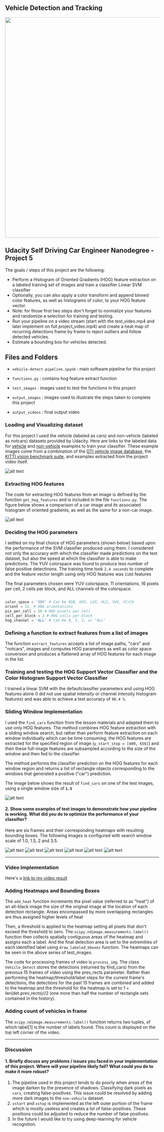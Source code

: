 [//]: # (Image References)
[image1]: ./output_images/data_visualization.png
[image2]: ./output_images/hog_visualization.png
[image3]: ./output_images/multiscale_detection_testimg1.jpg
[image4]: ./output_images/multiscale_detection_testimg2.jpg
[image5]: ./output_images/multiscale_detection_testimg3.jpg
[image6]: ./output_images/multiscale_detection_testimg4.jpg
[image7]: ./output_images/multiscale_detection_testimg5.jpg
[image8]: ./output_images/multiscale_detection_testimg6.jpg
[image9]: ./output_images/scale_1_5_detection.png


## Vehicle Detection and Tracking

<p align="center"> 
<img src="./misc/project_vid.gif" width = "720">
</p>

## Udacity Self Driving Car Engineer Nanodegree - Project 5

The goals / steps of this project are the following:

* Perform a Histogram of Oriented Gradients (HOG) feature extraction on a labeled training set of images and train a classifier Linear SVM classifier
* Optionally, you can also apply a color transform and append binned color features, as well as histograms of color, to your HOG feature vector. 
* Note: for those first two steps don't forget to normalize your features and randomize a selection for training and testing.
* Run your pipeline on a video stream (start with the test_video.mp4 and later implement on full project_video.mp4) and create a heat map of recurring detections frame by frame to reject outliers and follow detected vehicles.
* Estimate a bounding box for vehicles detected.


## Files and Folders

* `vehicle-detect-pipeline.ipynb` : main software pipeline for this project 

* `functions.py`  : contains hog feature extract function

* `test_images` : images used to test the functions in this project

* `output_images` : images used to illustrate the steps taken to complete this project

* `output_videos` : final output video 

### Loading and Visualizing dataset
For this project I used the vehicle (labeled as cars) and non-vehicle (labeled as notcars) datasets provided by Udacity. Here are links to the labeled data for [vehicle](https://s3.amazonaws.com/udacity-sdc/Vehicle_Tracking/vehicles.zip) and [non-vehicle](https://s3.amazonaws.com/udacity-sdc/Vehicle_Tracking/non-vehicles.zip) examples to train your classifier.  These example images come from a combination of the [GTI vehicle image database](http://www.gti.ssr.upm.es/data/Vehicle_database.html), the [KITTI vision benchmark suite](http://www.cvlibs.net/datasets/kitti/), and examples extracted from the project video itself.

![alt text][image1]

### Extracting HOG features
The code for extracting HOG features from an image is defined by the function `get_hog_features` and is included in the file `functions.py`. The figure below shows a comparison of a car image and its associated histogram of oriented gradients, as well as the same for a non-car image.

![alt text][image2]

### Deciding the HOG parameters

I settled on my final choice of HOG parameters (shown below) based upon the performance of the SVM classifier produced using them. I considered not only the accuracy with which the classifier made predictions on the test dataset, but also the speed at which the classifier is able to make predictions. The YUV colorspace was found to produce less number of false positive detectinons. The training time took `2.4 seconds` to complete and the feature vector length using only HOG features was `1188` features

The final parameters chosen were YUV colorspace, 11 orientations, 16 pixels per cell, 2 cells per block, and ALL channels of the colorspace.

```python

color_space = 'YUV' # Can be RGB, HSV, LUV, HLS, YUV, YCrCb
orient = 11  # HOG orientations
pix_per_cell = 16 # HOG pixels per cell
cell_per_block = 2 # HOG cells per block
hog_channel = 'ALL' # Can be 0, 1, 2, or "ALL"
```

### Defining a function to extract features from a list of images
The function `extract_features` accepts a list of image paths, "cars" and "notcars", images and computes HOG parameters as well as color space conversion and produces a flattened array of HOG features for each image in the list.

### Training and testing the HOG Support Vector Classifier and the Color Histogram Support Vector Classifier
I trained a linear SVM with the defaultclassifier parameters and using HOG features alone (I did not use spatial intensity or channel intensity histogram features) and was able to achieve a test accuracy of `98.4 %`.

### Sliding Window Implementation
I used the `find_cars` function from the lesson materials and adapted them to use only HOG features. The method combines HOG feature extraction with a sliding window search, but rather than perform feature extraction on each window individually which can be time consuming, the HOG features are extracted for the specified region of image (`y_start_stop = [400, 656]`) and then these full-image features are subsampled according to the size of the window and then fed to the classifier. 

The method performs the classifier prediction on the HOG features for each window region and returns a list of rectangle objects corresponding to the windows that generated a positive ("car") prediction.

The image below shows the result of `find_cars` on one of the test images, using a single window size of **`1.5`**

![alt text][image9]

#### 2. Show some examples of test images to demonstrate how your pipeline is working.  What did you do to optimize the performance of your classifier?

Here are six frames and their corresponding heatmaps with resulting bounding boxes. The following images is configured with search window scale of 1.0, 1.5, 2 and 3.5.

![alt text][image3]
![alt text][image4]
![alt text][image5]
![alt text][image6]
![alt text][image7]
![alt text][image8]

---
### Video Implementation

Here's a [link to my video result](./output_videos/project_output.mp4)

### Adding Heatmaps and Bounding Boxes
The `add_heat` function increments the pixel value (referred to as "heat") of an all-black image the size of the original image at the location of each detection rectangle. Areas encompassed by more overlapping rectangles are thus assigned higher levels of heat

Then, a threshold is applied to the heatmap setting all pixels that don't exceed the threshold to zero.
The `scipy.ndimage.measurements.label()` function then collects spatially contiguous areas of the heatmap and assigns each a label.
And the final detection area is set to the extremities of each identified label using `draw_labeled_bboxes` function. The heatmaps can be seen in the above series of test_images.

The code for processing frames of video is `process_img`. The class `Vehicle_Detect` stores the detections (returned by find_cars) from the previous 15 frames of video using the prev_rects parameter. Rather than performing the heatmap/threshold/label steps for the current frame's detections, the detections for the past 15 frames are combined and added to the heatmap and the threshold for the heatmap is set to 1 + len(det.prev_rects)//2 (one more than half the number of rectangle sets contained in the history).

### Adding count of vehicles in frame
The `scipy.ndimage.measurements.label()` function returns two tuples, of which label[1] is the number of labels found. This count is displayed on the top left corner of the video. 

---

### Discussion

#### 1. Briefly discuss any problems / issues you faced in your implementation of this project.  Where will your pipeline likely fail?  What could you do to make it more robust?

1. The pipeline used in this project tends to do poorly when areas of the image darken by the presence of shadows. Classifying dark pixels as `cars`, creating false-positives. This issue could be resolved by adding more dark images to the `non-vehicle` dataset.
2. `xstart` and `xstop` is implemented as the left outer portion of the frame which is mostly useless and creates a lot of false-positives. These positions could be adjusted to reduce the number of false positives.
3. In the future I would like to try using deep-learning for vehicle recognition.

